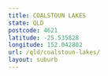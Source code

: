 ```yaml
---
title: COALSTOUN LAKES
state: QLD
postcode: 4621
latitude: -25.535828
longitude: 152.042802
url: /qld/coalstoun-lakes/
layout: suburb
---
```

